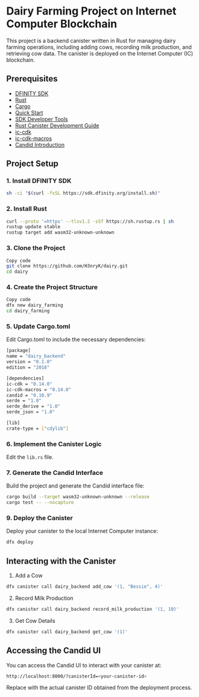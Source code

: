 # Dairy Farming Project on Internet Computer Blockchain

This project is a backend canister written in Rust for managing dairy farming operations, including adding cows, recording milk production, and retrieving cow data. The canister is deployed on the Internet Computer (IC) blockchain.

## Prerequisites

- [DFINITY SDK](https://sdk.dfinity.org/)
- [Rust](https://www.rust-lang.org/)
- [Cargo](https://doc.rust-lang.org/cargo/)
- [Quick Start](https://internetcomputer.org/docs/current/developer-docs/setup/deploy-locally)
- [SDK Developer Tools](https://internetcomputer.org/docs/current/developer-docs/setup/install)
- [Rust Canister Development Guide](https://internetcomputer.org/docs/current/developer-docs/backend/rust/)
- [ic-cdk](https://docs.rs/ic-cdk)
- [ic-cdk-macros](https://docs.rs/ic-cdk-macros)
- [Candid Introduction](https://internetcomputer.org/docs/current/developer-docs/backend/candid/)

## Project Setup

### 1. Install DFINITY SDK

```bash
sh -ci "$(curl -fsSL https://sdk.dfinity.org/install.sh)"
```

### 2. Install Rust

```bash
curl --proto '=https' --tlsv1.2 -sSf https://sh.rustup.rs | sh
rustup update stable
rustup target add wasm32-unknown-unknown
```

### 3. Clone the Project

```bash
Copy code
git clone https://github.com/H3nryK/dairy.git
cd dairy
```

### 4. Create the Project Structure

```bash
Copy code
dfx new dairy_farming
cd dairy_farming
```

### 5. Update Cargo.toml

Edit Cargo.toml to include the necessary dependencies:

```bash
[package]
name = "dairy_backend"
version = "0.1.0"
edition = "2018"

[dependencies]
ic-cdk = "0.14.0"
ic-cdk-macros = "0.14.0"
candid = "0.10.9"
serde = "1.0"
serde_derive = "1.0"
serde_json = "1.0"

[lib]
crate-type = ["cdylib"]
```

### 6. Implement the Canister Logic

Edit the `lib.rs` file.

### 7. Generate the Candid Interface

Build the project and generate the Candid interface file:

```bash
cargo build --target wasm32-unknown-unknown --release
cargo test -- --nocapture
```

### 9. Deploy the Canister

Deploy your canister to the local Internet Computer instance:

```bash
dfx deploy
```

## Interacting with the Canister

1. Add a Cow

```bash
dfx canister call dairy_backend add_cow '(1, "Bessie", 4)'
```

2. Record Milk Production

```bash
dfx canister call dairy_backend record_milk_production '(1, 10)'
```

3. Get Cow Details

```bash
dfx canister call dairy_backend get_cow '(1)'
```

## Accessing the Candid UI

You can access the Candid UI to interact with your canister at:

```bash
http://localhost:8000/?canisterId=<your-canister-id>
```

Replace <your-canister-id> with the actual canister ID obtained from the deployment process.
